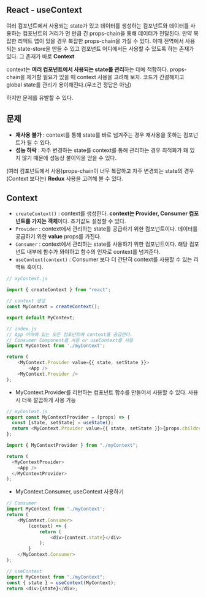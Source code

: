 ## React - useContext

여러 컴포넌트에서 사용되는 state가 있고 데이터를 생성하는 컴포넌트와 데이터를 사용하는 컴포넌트의 거리가 먼 만큼 긴 props-chain을 통해 데이터가 전달된다. 만약 복잡한 리액트 앱이 있을 경우 복잡한 props-chain을 가질 수 있다. 이때 전역에서 사용되는 state-store을 만들 수 있고 컴포넌트 어디에서든 사용할 수 있도록 하는 존재가 있다. 그 존재가 바로 **Context**

context는 **여러 컴포넌트에서 사용되는 state를 관리**하는 데에 적합하다. props-chain을 제거할 필요가 있을 때 context 사용을 고려해 보자. 코드가 간결해지고 global state를 관리가 용이해진다.(무조건 정답은 아님)

하지만 문제를 유발할 수 있다.

## 문제

- **재사용 불가** : context를 통해 state를 바로 넘겨주는 경우 재사용을 못하는 컴포넌트가 될 수 있다.
- **성능 하락** : 자주 변경하는 state를 context를 통해 관리하는 경우 최적화가 돼 있지 않기 때문에 성능상 불이익을 얻을 수 있다.

(여러 컴포넌트에서 사용)props-chain이 너무 복잡하고 자주 변경되는 state의 경우 (Context 보다는) **Redux** 사용을 고려해 볼 수 있다.

## Context

- `createContext()` : context를 생성한다. **context는 Provider, Consumer 컴포넌트를 가지는 객체**이다. 초기값도 설정할 수 있다.
- `Provider` : context에서 관리하는 state를 공급하기 위한 컴포넌트이다. 데이터를 공급하기 위한 **value** props를 가진다.
- `Consumer` : context에서 관리하는 state를 사용하기 위한 컴포넌트이다. 해당 컴포넌트 내부에 함수가 와야하고 함수의 인자로 context를 넘겨준다.
- `useContext(context)` : Consumer 보다 더 간단히 context를 사용할 수 있는 리액트 훅이다.

```js
// myContext.js

import { createContext } from "react";

// context 생성
const MyContext = createContext();

export default MyContext;
```

```js
// index.js
// App 이하에 있는 모든 컴포넌트에 context를 공급한다.
// Consumer Component를 사용 or useContext를 사용
import MyContext from './myContext';

return (
	<MyContext.Provider value={{ state, setState }}>
		<App />
	<MyContext.Provider />
);
```

- MyContext.Provider를 리턴하는 컴포넌트 함수를 만들어서 사용할 수 있다. 사용 시 더욱 깔끔하게 사용 가능

```js
// myContext.js
export const MyContextProvider = (props) => {
  const [state, setState] = useState();
  return <MyContext.Provider value={{ state, setState }}>{props.children}</MyContext.Provider>;
};
```

```js
import { MyContextProvider } from "./myContext";

return (
  <MyContextProvider>
    <App />
  </MyContextProvider>
);
```

- MyContext.Consumer, useContext 사용하기

```js
// Consumer
import MyContext from './myContext';
return (
	<MyContext.Consumer>
		(context) => {
			return (
				<div>{context.state}</div>
			);
		}
	</MyContext.Consumer>
);
```

```js
// useContext
import MyContext from "./myContext";
const { state } = useContext(MyContext);
return <div>{state}</div>;
```
